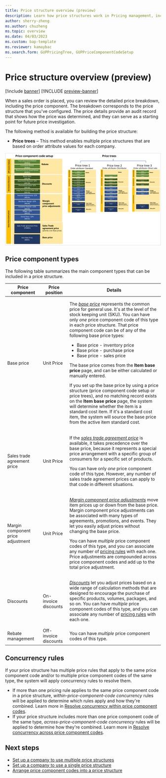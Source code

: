 ```yaml
---
title: Price structure overview (preview)
description: Learn how price structures work in Pricing management, including outlines on price component types and concurrency rules.
author: sherry-zheng
ms.author: chuzheng
ms.topic: overview
ms.date: 04/03/2023
ms.custom: bap-template
ms.reviewer: kamaybac
ms.search.form: GUPPricingTree, GUPPriceComponentCodeSetup
---
```


# Price structure overview (preview)

[!include [banner](../includes/banner.md)]
[!INCLUDE [preview-banner](~/../shared-content/shared/preview-includes/preview-banner.md)]
<!-- KFM: Preview until further notice -->

When a sales order is placed, you can review the detailed price breakdown, including the price component. The breakdown corresponds to the price structure that you've configured. The price details provide an audit record that shows how the price was determined, and they can serve as a starting point for future price investigation.

The following method is available for building the price structure:

- **Price trees** – This method enables multiple price structures that are based on order attribute values for each company.

[<img src="media/price-trees-block-diagram.png" alt="Price tree and price component code setup elements." title="Price tree and price component code setup elements" width="720" />](media/price-trees-block-diagram.png#lightbox)

## Price component types

The following table summarizes the main component types that can be included in a price structure.

| Price component | Price position | Details |
|---|---|---|
| Base price | Unit Price | <p>The *[base price](upm-base-price-versions.md)* represents the common price for general use. It's at the level of the stock keeping unit (SKU). You can have only *one* price component code of this type in each price structure. That price component code can be of any of the following base price types:</p><ul><li>Base price - inventory price</li><li>Base price - purchase price</li><li>Base price - sales price</li></ul><p>The base price comes from the **Item base price** page, and can be either calculated or manually entered.</p><p>If you set up the base price by using a price structure (price component code setup or price trees), and no matching record exists on the **Item base price** page, the system will determine whether the item is a standard cost item. If it's a standard cost item, the system will source the base price from the active item standard cost.</p> |
| Sales trade agreement price | Unit Price | <p>If the *[sales trade agreement price](upm-sales-trade-agreement-prices.md)* is available, it takes precedence over the base price, because it represents a special price arrangement with a specific group of consumers for a specific set of products.</p><p>You can have only *one* price component code of this type. However, any number of sales trade agreement prices can apply to that code in different situations.</p> |
| Margin component price adjustment | Unit Price | <p>*[Margin component price adjustments](upm-margin-price-adjustments.md)* move item prices up or down from the base price. Margin component price adjustments can be associated with many types of agreements, promotions, and events. They let you easily adjust prices without changing the base price.</p><p>You can have *multiple* price component codes of this type, and you can associate any number of [pricing rules](upm-margin-discount-pricing-rules.md) with each one. Price adjustments are compounded across price component codes and add up to the total price adjustment. |
| Discounts | On-invoice discounts | <p>*[Discounts](upm-discounts.md)* let you adjust prices based on a wide range of calculation methods that are designed to encourage the purchase of specific products, volumes, packages, and so on. You can have *multiple* price component codes of this type, and you can associate any number of [pricing rules](upm-margin-discount-pricing-rules.md) with each one.</p> |
| Rebate management | Off-invoice discounts | You can have *multiple* price component codes of this type. |

## Concurrency rules

If your price structure has multiple price rules that apply to the same price component code and/or to multiple price component codes of the same type, the system will apply concurrency rules to resolve them.

- If more than one pricing rule applies to the same price component code in a price structure, *within-price-component-code concurrency* rules will be applied to determine which rules apply and how they're combined. Learn more in [Resolve concurrency within price component codes](upm-concurrence-within-codes.md).
- If your price structure includes more than one price component code of the same type, *across-price-component-code concurrency* rules will be applied to determine how they're combined. Learn more in [Resolve concurrency across price component codes](upm-concurrence-cross-codes.md).

## Next steps

- [Set up a company to use multiple price structures](upm-price-structure-multiple.md)
- [Set up a company to use a single price structure](upm-price-structure-single.md)
- [Arrange price component codes into a price structure](upm-price-structure-details.md)

